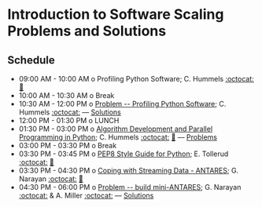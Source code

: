 # Introduction to Software Scaling Problems and Solutions

## Schedule

 * 09:00 AM - 10:00 AM  o  Profiling Python Software; C. Hummels [:octocat:](https://github.com/chummels) [:movie_camera:](https://www.youtube.com/watch?v=Ay63eJevfw8&list=PLKC37rx5YXnfCRTt1xbSXkvpyi3XbXVy_&index=10)
 * 10:00 AM - 10:30 AM  o  Break
 * 10:30 AM - 12:00 PM  o  [Problem -- Profiling Python Software](https://github.com/LSSTC-DSFP/LSSTC-DSFP-Sessions/blob/master/Session3/Day4/Profiling.ipynb); C. Hummels [:octocat:](https://github.com/chummels) –– [Solutions](https://github.com/LSSTC-DSFP/LSSTC-DSFP-Sessions/blob/master/Session3/Day4/Profiling_solns.ipynb) 
 * 12:00 PM - 01:30 PM  o  LUNCH
 * 01:30 PM - 03:00 PM  o  [Algorithm Development and Parallel Programming in Python](https://github.com/LSSTC-DSFP/LSSTC-DSFP-Sessions/blob/master/Session3/Day4/parallel_slides.pdf); C. Hummels [:octocat:](https://github.com/chummels) [:movie_camera:](https://www.youtube.com/watch?v=uEDNAGS-vKE&list=PLKC37rx5YXnfCRTt1xbSXkvpyi3XbXVy_&index=9) –– [Problems](https://github.com/LSSTC-DSFP/LSSTC-DSFP-Sessions/blob/master/Session3/Day4/Parallel.ipynb)
 * 03:00 PM - 03:30 PM  o  Break
 * 03:30 PM - 03:45 PM  o  [PEP8 Style Guide for Python](https://github.com/LSSTC-DSFP/LSSTC-DSFP-Sessions/blob/master/Session3/Day4/CodeStyle.ipynb); E. Tollerud [:octocat:](https://github.com/eteq) [:movie_camera:](https://www.youtube.com/watch?v=PBU1SJlWHeQ&list=PLKC37rx5YXnfCRTt1xbSXkvpyi3XbXVy_&index=11)
 * 03:30 PM - 04:30 PM  o  [Coping with Streaming Data - ANTARES](https://github.com/LSSTC-DSFP/LSSTC-DSFP-Sessions/blob/master/Session3/Day4/Narayan-ANTARES-LSSTCDSFP_slides.pdf); G. Narayan [:octocat:](https://github.com/gnarayan) [:movie_camera:](https://www.youtube.com/watch?v=n9QoY3_Q2us&index=12&list=PLKC37rx5YXnfCRTt1xbSXkvpyi3XbXVy_)
 * 04:30 PM - 06:00 PM  o  [Problem -- build mini-ANTARES](https://github.com/LSSTC-DSFP/LSSTC-DSFP-Sessions/blob/master/Session3/Day4/ANTARES/miniAntares_parallel.ipynb); G. Narayan [:octocat:](https://github.com/gnarayan) & A. Miller [:octocat:](https://github.com/adamamiller) –– [Solutions](https://github.com/LSSTC-DSFP/LSSTC-DSFP-Sessions/blob/master/Session3/Day4/ANTARES/miniAntaresSolutions_parallel.ipynb)
